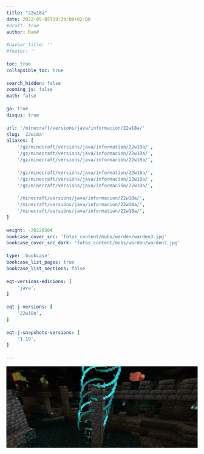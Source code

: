 ```yaml
---
title: "22w18a"
date: 2022-05-05T19:39:00+02:00
#draft: true
author: Ran#

#navbar_title: ''
#footer: ''

toc: true
collapsible_toc: true

search_hidden: false
zooming_js: false
math: false

ga: true
disqus: true

url: '/minecraft/versions/java/informacion/22w18a/'
slug: '22w18a'
aliases: [
    '/gz/minecraft/versions/java/information/22w18a/',
    '/gz/minecraft/versions/java/informacion/22w18a/',
    '/gz/minecraft/versions/java/información/22w18a/',

    '/gz/minecraft/versións/java/information/22w18a/',
    '/gz/minecraft/versións/java/informacion/22w18a/',
    '/gz/minecraft/versións/java/información/22w18a/',

    '/minecraft/versions/java/informacion/22w18a/',
    '/minecraft/versións/java/informacion/22w18a/',
    '/minecraft/versións/java/information/22w18a/',
]

weight: -20220504
bookcase_cover_src: 'fotos_content/mobs/warden/warden3.jpg'
bookcase_cover_src_dark: 'fotos_content/mobs/warden/warden3.jpg'

type: 'bookcase'
bookcase_list_pages: true
bookcase_list_sections: false

eqt-versions-edicions: [
    'java',
]

eqt-j-versions: [
    '22w18a',
]

eqt-j-snapshots-versions: [
    '1.19',
]

---
```


<img title="22w18a" alt="22w18a" src="/fotos_content/mobs/warden/warden3.jpg">
